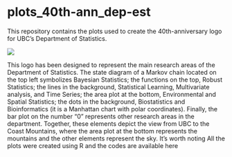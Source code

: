 
<!-- README.md is generated from README.Rmd. Please edit that file -->

# plots_40th-ann_dep-est

<!-- badges: start -->
<!-- badges: end -->

This repository contains the plots used to create the 40th-anniversary
logo for UBC’s Department of Statistics.

![](02_figs/final-logo/logo-40-a-DS_h-res_br.png)

This logo has been designed to represent the main research areas of the
Department of Statistics. The state diagram of a Markov chain located on
the top left symbolizes Bayesian Statistics; the functions on the top,
Robust Statistics; the lines in the background, Statistical Learning,
Multivariate analysis, and Time Series; the area plot at the bottom,
Environmental and Spatial Statistics; the dots in the background,
Biostatistics and Bioinformatics (it is a Manhattan chart with polar
coordinates). Finally, the bar plot on the number “0” represents other
research areas in the department. Together, these elements depict the
view from UBC to the Coast Mountains, where the area plot at the bottom
represents the mountains and the other elements represent the sky. It’s
worth noting All the plots were created using R and the codes are
available here
